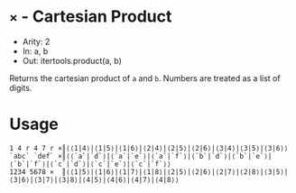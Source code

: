 # `×` - Cartesian Product

- Arity: 2
- In: a, b
- Out: itertools.product(a, b)

Returns the cartesian product of `a` and `b`. Numbers are treated as a list of digits.

# Usage
```
1 4 r 4 7 r ×║⟨⟨1|4⟩|⟨1|5⟩|⟨1|6⟩|⟨2|4⟩|⟨2|5⟩|⟨2|6⟩|⟨3|4⟩|⟨3|5⟩|⟨3|6⟩⟩
`abc` `def` ×║⟨⟨`a`|`d`⟩|⟨`a`|`e`⟩|⟨`a`|`f`⟩|⟨`b`|`d`⟩|⟨`b`|`e`⟩|⟨`b`|`f`⟩|⟨`c`|`d`⟩|⟨`c`|`e`⟩|⟨`c`|`f`⟩⟩
1234 5678 ×  ║⟨⟨1|5⟩|⟨1|6⟩|⟨1|7⟩|⟨1|8⟩|⟨2|5⟩|⟨2|6⟩|⟨2|7⟩|⟨2|8⟩|⟨3|5⟩|⟨3|6⟩|⟨3|7⟩|⟨3|8⟩|⟨4|5⟩|⟨4|6⟩|⟨4|7⟩|⟨4|8⟩⟩
```
